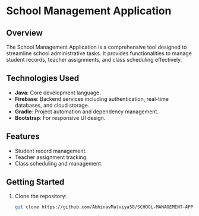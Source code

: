 # School Management Application

## Overview
The School Management Application is a comprehensive tool designed to streamline school administrative tasks. It provides functionalities to manage student records, teacher assignments, and class scheduling effectively.

## Technologies Used
- **Java**: Core development language.
- **Firebase**: Backend services including authentication, real-time databases, and cloud storage.
- **Gradle**: Project automation and dependency management.
- **Bootstrap**: For responsive UI design.

## Features
- Student record management.
- Teacher assignment tracking.
- Class scheduling and management.

## Getting Started
1. Clone the repository:
   ```bash
   git clone https://github.com/AbhinavMalviya58/SCHOOL-MANAGEMENT-APPLICATION.git
